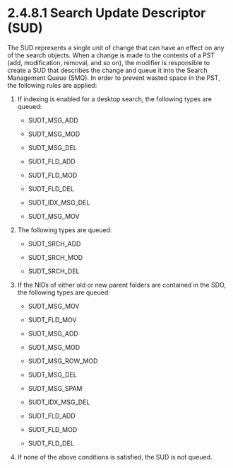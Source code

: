 <html dir="LTR" xmlns:mshelp="http://msdn.microsoft.com/mshelp" xmlns:ddue="http://ddue.schemas.microsoft.com/authoring/2003/5" xmlns:xlink="http://www.w3.org/1999/xlink" xmlns:tool="http://www.microsoft.com/tooltip">
    <head>
        <meta http-equiv="Content-Type" content="text/html; CHARSET=utf-8"></meta>
        <meta name="save" content="history"></meta>
        <title>2.4.8.1 Search Update Descriptor (SUD)</title>
        <xml>
            <mshelp:toctitle title="2.4.8.1 Search Update Descriptor (SUD)"></mshelp:toctitle>
            <mshelp:rltitle title="[MS-PST]: Search Update Descriptor (SUD)"></mshelp:rltitle>
            <mshelp:keyword index="A" term="feced5b5-714b-47e1-8ca0-a8aae53c2fe4"></mshelp:keyword>
            <mshelp:attr name="DCSext.ContentType" value="open specification"></mshelp:attr>
            <mshelp:attr name="AssetID" value="feced5b5-714b-47e1-8ca0-a8aae53c2fe4"></mshelp:attr>
            <mshelp:attr name="TopicType" value="kbRef"></mshelp:attr>
            <mshelp:attr name="DCSext.Title" value="[MS-PST]: Search Update Descriptor (SUD)" />
        </xml>
    </head>
    <body>
        <div id="header">
            <h1 class="heading">2.4.8.1 Search Update Descriptor (SUD)</h1>
        </div>
        <div id="mainSection">
            <div id="mainBody">
                <div id="allHistory" class="saveHistory"></div>
                <div id="sectionSection0" class="section" name="collapseableSection">
                    

<p>The SUD represents a single unit of change that can have an
effect on any of the search objects. When a change is made to the contents of a
PST (add, modification, removal, and so on), the modifier is responsible to
create a SUD that describes the change and queue it into the Search Management
Queue (SMQ). In order to prevent wasted space in the PST, the following rules
are applied:</p>

<ol><li><p><span>    </span>If indexing is
enabled for a desktop search, the following types are queued: </p>

<ul><li><p><span><span>  </span></span>SUDT_MSG_ADD</p>

</li><li><p><span><span>  </span></span>SUDT_MSG_MOD</p>

</li><li><p><span><span>  </span></span>SUDT_MSG_DEL</p>

</li><li><p><span><span>  </span></span>SUDT_FLD_ADD</p>

</li><li><p><span><span>  </span></span>SUDT_FLD_MOD</p>

</li><li><p><span><span>  </span></span>SUDT_FLD_DEL</p>

</li><li><p><span><span>  </span></span>SUDT_IDX_MSG_DEL</p>

</li><li><p><span><span>  </span></span>SUDT_MSG_MOV</p>

</li></ul></li><li><p><span>    </span>The following
types are queued: </p>

<ul><li><p><span><span>  </span></span>SUDT_SRCH_ADD</p>

</li><li><p><span><span>  </span></span>SUDT_SRCH_MOD</p>

</li><li><p><span><span>  </span></span>SUDT_SRCH_DEL</p>

</li></ul></li><li><p><span>    </span>If the NIDs of
either old or new parent folders are contained in the SDO, the following types
are queued: </p>

<ul><li><p><span><span>  </span></span>SUDT_MSG_MOV</p>

</li><li><p><span><span>  </span></span>SUDT_FLD_MOV</p>

</li><li><p><span><span>  </span></span>SUDT_MSG_ADD</p>

</li><li><p><span><span>  </span></span>SUDT_MSG_MOD</p>

</li><li><p><span><span>  </span></span>SUDT_MSG_ROW_MOD</p>

</li><li><p><span><span>  </span></span>SUDT_MSG_DEL</p>

</li><li><p><span><span>  </span></span>SUDT_MSG_SPAM</p>

</li><li><p><span><span>  </span></span>SUDT_IDX_MSG_DEL</p>

</li><li><p><span><span>  </span></span>SUDT_FLD_ADD</p>

</li><li><p><span><span>  </span></span>SUDT_FLD_MOD</p>

</li><li><p><span><span>  </span></span>SUDT_FLD_DEL</p>

</li></ul></li><li><p><span>    </span>If none of the
above conditions is satisfied, the SUD is not queued.</p>

</li></ol>
                </div>
            </div>
        </div>
    </body>
</html>